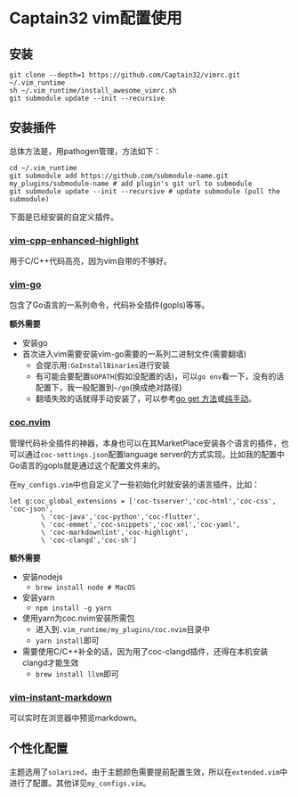 # Captain32 vim配置使用

## 安装

    git clone --depth=1 https://github.com/Captain32/vimrc.git ~/.vim_runtime
    sh ~/.vim_runtime/install_awesome_vimrc.sh
    git submodule update --init --recursive

## 安装插件

总体方法是，用pathogen管理，方法如下：

    cd ~/.vim_runtime
    git submodule add https://github.com/submodule-name.git my_plugins/submodule-name # add plugin's git url to submodule
    git submodule update --init --recursive # update submodule (pull the submodule)

下面是已经安装的自定义插件。

### [vim-cpp-enhanced-highlight](https://github.com/octol/vim-cpp-enhanced-highlight)

用于C/C++代码高亮，因为vim自带的不够好。

### [vim-go](https://github.com/fatih/vim-go)

包含了Go语言的一系列命令，代码补全插件(gopls)等等。

**额外需要**

* 安装go
* 首次进入vim需要安装vim-go需要的一系列二进制文件(需要翻墙)
    * 会提示用`:GoInstallBinaries`进行安装
    * 有可能会要配置`GOPATH`(假如没配置的话)，可以`go env`看一下，没有的话配置下，我一般配置到`~/go`(换成绝对路径)
    * 翻墙失败的话就得手动安装了，可以参考[go get 方法](https://www.sunzhongwei.com/vim-execution-goinstallbinaries-installation-depend-on-failure)或[纯手动](https://bewaremypower.github.io/2019/06/21/%E6%88%91%E7%9A%84vim%E5%BC%80%E5%8F%91%E7%8E%AF%E5%A2%83%E6%90%AD%E5%BB%BA-3-Go%E5%BC%80%E5%8F%91%E9%85%8D%E7%BD%AE/)。

### [coc.nvim](https://github.com/neoclide/coc.nvim)

管理代码补全插件的神器，本身也可以在其MarketPlace安装各个语言的插件，也可以通过`coc-settings.json`配置language server的方式实现。比如我的配置中Go语言的gopls就是通过这个配置文件来的。


在`my_configs.vim`中也自定义了一些初始化时就安装的语言插件，比如：
    
    let g:coc_global_extensions = ['coc-tsserver','coc-html','coc-css', 'coc-json',
            \ 'coc-java','coc-python','coc-flutter',
            \ 'coc-emmet','coc-snippets','coc-xml','coc-yaml',
            \ 'coc-markdownlint','coc-highlight',
            \ 'coc-clangd','coc-sh']



**额外需要**

* 安装nodejs
    * `brew install node # MacOS`
* 安装yarn
    * `npm install -g yarn`
* 使用yarn为coc.nvim安装所需包
    *  进入到`.vim_runtime/my_plugins/coc.nvim`目录中
    *  `yarn install`即可
* 需要使用C/C++补全的话，因为用了coc-clangd插件，还得在本机安装clangd才能生效
    * `brew install llvm`即可 

### [vim-instant-markdown](https://github.com/instant-markdown/vim-instant-markdown)

可以实时在浏览器中预览markdown。

## 个性化配置

主题选用了`solarized`，由于主题颜色需要提前配置生效，所以在`extended.vim`中进行了配置。其他详见`my_configs.vim`。
